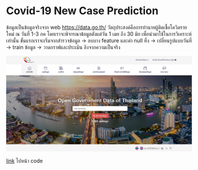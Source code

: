 
# Covid-19 New Case Prediction

ข้อมูลเป็นข้อมูลจริงจาก web https://data.go.th/ วัตถุประสงค์คือการทำนายผู้ติดเชื้อโควิดรายใหม่ ณ วันที่ 1-3 กค โดยเราจะพิจารณาข้อมูลตังแต่วัน 1 เมย ถึง 30 มิย เพื่อนำมาใช้ในการวิเคราะห์เท่านั้น ขั้นแรกเราจะเริ่มจากสำรวจข้อมูล -> ลบบาง feature และค่า null ทิ้ง -> เปลี่ยนรูปแบบวันที่ -> train ข้อมูล -> วาดกราฟและประเมิน อิงจากความเป็นจริง

![image](pictures/website.jpg)

[link]() ไปหน้า code